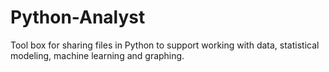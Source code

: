 # Python-Analyst
Tool box for sharing files in Python to support working with data, statistical modeling, machine learning and graphing.  
